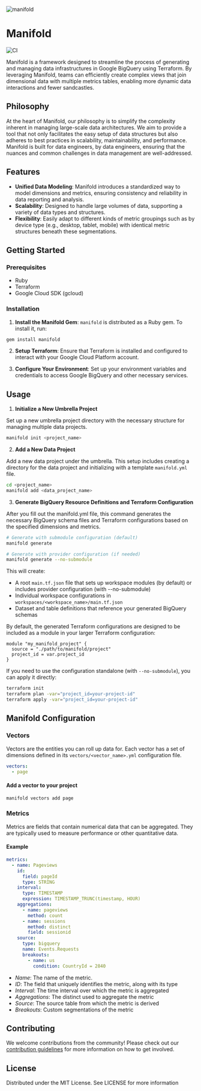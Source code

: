 ![manifold](https://github.com/bustle/manifold/assets/8030836/be7f24f6-27b9-4924-8e1a-ae2899c7b272)

# Manifold

![CI](https://github.com/bustle/manifold/actions/workflows/ci.yml/badge.svg)

Manifold is a framework designed to streamline the process of generating and managing data infrastructures in Google BigQuery using Terraform. By leveraging Manifold, teams can efficiently create complex views that join dimensional data with multiple metrics tables, enabling more dynamic data interactions and fewer sandcastles.

## Philosophy

At the heart of Manifold, our philosophy is to simplify the complexity inherent in managing large-scale data architectures. We aim to provide a tool that not only facilitates the easy setup of data structures but also adheres to best practices in scalability, maintainability, and performance. Manifold is built for data engineers, by data engineers, ensuring that the nuances and common challenges in data management are well-addressed.

## Features

- **Unified Data Modeling**: Manifold introduces a standardized way to model dimensions and metrics, ensuring consistency and reliability in data reporting and analysis.
- **Scalability**: Designed to handle large volumes of data, supporting a variety of data types and structures.
- **Flexibility**: Easily adapt to different kinds of metric groupings such as by device type (e.g., desktop, tablet, mobile) with identical metric structures beneath these segmentations.

## Getting Started

### Prerequisites

- Ruby
- Terraform
- Google Cloud SDK (gcloud)

### Installation

1. **Install the Manifold Gem**:
   `manifold` is distributed as a Ruby gem. To install it, run:

```bash
gem install manifold
```

2. **Setup Terraform**: Ensure that Terraform is installed and configured to interact with your Google Cloud Platform account.

3. **Configure Your Environment**: Set up your environment variables and credentials to access Google BigQuery and other necessary services.

## Usage

1. **Initialize a New Umbrella Project**

Set up a new umbrella project directory with the necessary structure for managing multiple data projects.

```bash
manifold init <project_name>
```

2. **Add a New Data Project**

Add a new data project under the umbrella. This setup includes creating a directory for the data project and initializing with a template `manifold.yml` file.

```bash
cd <project_name>
manifold add <data_project_name>
```

3. **Generate BigQuery Resource Definitions and Terraform Configuration**

After you fill out the manifold.yml file, this command generates the necessary BigQuery schema files and Terraform configurations based on the specified dimensions and metrics.

```bash
# Generate with submodule configuration (default)
manifold generate

# Generate with provider configuration (if needed)
manifold generate --no-submodule
```

This will create:

- A root `main.tf.json` file that sets up workspace modules (by default) or includes provider configuration (with --no-submodule)
- Individual workspace configurations in `workspaces/<workspace_name>/main.tf.json`
- Dataset and table definitions that reference your generated BigQuery schemas

By default, the generated Terraform configurations are designed to be included as a module in your larger Terraform configuration:

```hcl
module "my_manifold_project" {
  source = "./path/to/manifold/project"
  project_id = var.project_id
}
```

If you need to use the configuration standalone (with `--no-submodule`), you can apply it directly:

```bash
terraform init
terraform plan -var="project_id=your-project-id"
terraform apply -var="project_id=your-project-id"
```

## Manifold Configuration

### Vectors

Vectors are the entities you can roll up data for. Each vector has a set of dimensions defined in its `vectors/<vector_name>.yml` configuration file.

```yaml
vectors:
  - page
```

#### Add a vector to your project

```bash
manifold vectors add page
```

### Metrics

Metrics are fields that contain numerical data that can be aggregated. They are typically used to measure performance or other quantitative data.

#### Example

```yaml
metrics:
  - name: Pageviews
    id:
      field: pageId
      type: STRING
    interval:
      type: TIMESTAMP
      expression: TIMESTAMP_TRUNC(timestamp, HOUR)
    aggregations:
      - name: pageviews
        method: count
      - name: sessions
        method: distinct
        field: sessionid
    source:
      type: bigquery
      name: Events.Requests
      breakouts:
        - name: us
          condition: CountryId = 2840
```

- _Name_: The name of the metric.
- _ID_: The field that uniquely identifies the metric, along with its type
- _Interval_: The time interval over which the metric is aggregated
- _Aggregations_: The distinct used to aggregate the metric
- _Source_: The source table from which the metric is derived
- _Breakouts_: Custom segmentations of the metric

## Contributing

We welcome contributions from the community! Please check out our [contribution guidelines](docs/CONTRIBUTING.md) for more information on how to get involved.

## License

Distributed under the MIT License. See LICENSE for more information
